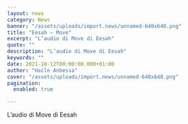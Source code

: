 ```yaml
---
layout: news
category: News
banner: "/assets/uploads/import.news/unnamed-640x640.png"
title: "Eesah – Move"
excerpt: "L’audio di Move di Eesah"
quote: ""
description: "L’audio di Move di Eesah"
keywords: ""
date: 2021-10-12T00:00:00.000+01:00
author: "Haile Anbessa"
cover: "/assets/uploads/import.news/unnamed-640x640.png"
pagination:
  enabled: true

---
```


L’audio di Move di Eesah